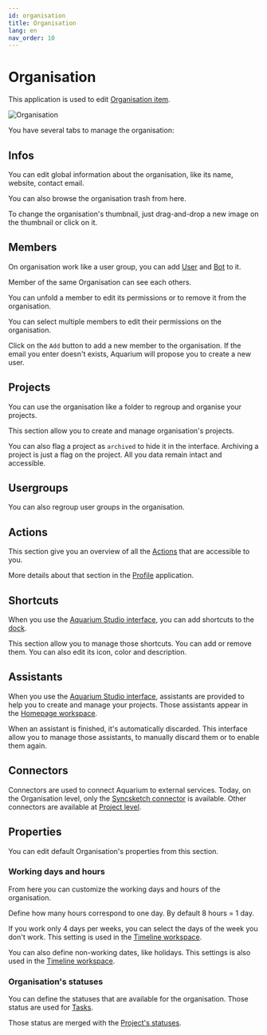 ```yaml
---
id: organisation
title: Organisation
lang: en
nav_order: 10
---
```


# Organisation

This application is used to edit [Organisation item](../items/organisation.md).

![Organisation](../../_medias/organisation.png)

You have several tabs to manage the organisation:

## Infos

You can edit global information about the organisation, like its name, website, contact email.

You can also browse the organisation trash from here.

To change the organisation's thumbnail, just drag-and-drop a new image on the thumbnail or click on it.

## Members

On organisation work like a user group, you can add [User](../items/user.md) and [Bot](../items/bot.md) to it.

Member of the same Organisation can see each others.

You can unfold a member to edit its permissions or to remove it from the organisation.

You can select multiple members to edit their permissions on the organisation.

Click on the `Add` button to add a new member to the organisation. If the email you enter doesn't exists, Aquarium will propose you to create a new user.

## Projects

You can use the organisation like a folder to regroup and organise your projects.

This section allow you to create and manage organisation's projects.

You can also flag a project as `archived` to hide it in the interface. Archiving a project is just a flag on the project. All you data remain intact and accessible.

## Usergroups

You can also regroup user groups in the organisation.

## Actions

This section give you an overview of all the [Actions](../items/action.md) that are accessible to you.

More details about that section in the [Profile](./profile.md#actions) application.

## Shortcuts

When you use the [Aquarium Studio interface](../introduction/studio.md), you can add shortcuts to the [dock](../introduction/studio.md#dock).

This section allow you to manage those shortcuts. You can add or remove them. You can also edit its icon, color and description.

## Assistants

When you use the [Aquarium Studio interface](../introduction/studio.md), assistants are provided to help you to create and manage your projects. Those assistants appear in the [Homepage workspace](../workspaces/homepage.md).

When an assistant is finished, it's automatically discarded. This interface allow you to manage those assistants, to manually discard them or to enable them again.

## Connectors

Connectors are used to connect Aquarium to external services. Today, on the Organisation level, only the [Syncsketch connector](../../integrations/syncsketch.md) is available. Other connectors are available at [Project level](./projectsettings.md#connectors).

## Properties

You can edit default Organisation's properties from this section.

### Working days and hours

From here you can customize the working days and hours of the organisation.

Define how many hours correspond to one day. By default 8 hours = 1 day.

If you work only 4 days per weeks, you can select the days of the week you don't work. This setting is used in the [Timeline workspace](../workspaces/timeline.md).

You can also define non-working dates, like holidays. This settings is also used in the [Timeline workspace](../workspaces/timeline.md).

### Organisation's statuses

You can define the statuses that are available for the organisation. Those status are used for [Tasks](../items/task.md).

Those status are merged with the [Project's statuses](./projectsettings.md#properties).
